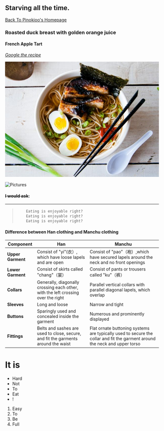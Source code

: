 ## Starving all the time.

[Back To Pinokioo's Homepage](https://github.com/pinokioo/INFOTC2600)

### Roasted duck breast with golden orange juice
    
#### French Apple Tart
    
 [ *Google the recipe* ](https://www.google.com/)
    
  
 ![Picture](https://github.com/pinokioo/INFOTC2600/blob/master/1478289713201.jpeg?raw=true)
    
    
![Pictures](http://images.media-allrecipes.com/userphotos/960x960/4552619.jpg)
    
#### ~~I would ask~~:
***    
<blockquote>
    
        Eating is enjoyable right?
        Eating is enjoyable right?
        Eating is enjoyable right?
    
</blockquote>

#### **Difference between Han clothing and Manchu clothing**
| Component |      Han       |      Manchu       |
|--|-------------|-------------|
| **Upper Garment** |Consist of "yi"(衣）, which have loose lapels and are open|Consist of "pao"（袍）,which have secured lapels around the neck and no front openings|
| **Lower Garment** | Consist of skirts called "chang"（裳）|Consist of pants or trousers called "ku"（裤） |
| **Collars** | Generally, diagonally crossing each other, with the left crossing over the right | Parallel vertical collars with parallel diagonal lapels, which overlap|
| **Sleeves** |Long and loose|Narrow and tight|
| **Buttons** |Sparingly used and concealed inside the garment|Numerous and prominently displayed|
| **Fittings** |Belts and sashes are used to close, secure, and fit the garments around the waist|Flat ornate buttoning systems are typically used to secure the collar and fit the garment around the neck and upper torso |


# **It is**
    
<ul>
<li>Hard</li>
<li>Not</li>
<li>To</li>
<li>Eat</li>
<li>!</li>
</ul>


<ol>
<li>Easy</li>
<li>To</li>
<li>Be</li>
<li>Full</li>
</ol>

